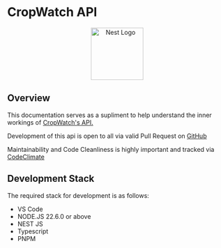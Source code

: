 # CropWatch API

<p align="center">
  <a href="http://nestjs.com/" target="blank"><img src="https://app.cropwatch.io/icons/favicon.png?id=v3" width="120" alt="Nest Logo" /></a>
</p>

## Overview

  <p>
  This documentation serves as a supliment to help understand the inner workings of <a href="https://api.cropwatch.io">CropWatch's API.</a>
  </p>

  <p>
  Development of this api is open to all via valid Pull Request on <a href="https://github.com/CropWatchDevelopment/api">GitHub</a>
</p>
<p>
  Maintainability and Code Cleanliness is highly important and tracked via <a href="https://codeclimate.com/github/CropWatchDevelopment/api">CodeClimate</a>
</p>

## Development Stack

The required stack for development is as follows:
- VS Code
- <a src="https://nodejs.org/en">NODE.JS</a> 22.6.0 or above
- <a src="https://nestjs.com/">NEST JS</a>
- <a src="https://www.typescriptlang.org/">Typescript</a>
- <a src="https://pnpm.io/">PNPM<a>
